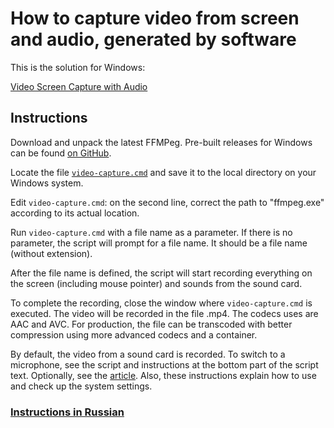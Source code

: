# How to capture video from screen and audio, generated by software

This is the solution for Windows:

[Video Screen Capture with Audio](https://www.codeproject.com/Tips/5291304/Video-Screen-Capture-with-Audio)

## Instructions

Download and unpack the latest FFMPeg. Pre-built releases for Windows can be found [on GitHub](https://github.com/BtbN/FFmpeg-Builds/releases).

Locate the file [`video-capture.cmd`](https://SAKryukov.github.io/microtonal-fabric/article/video-production/video-capture.cmd) and save it to the local directory on your Windows system.

Edit `video-capture.cmd`: on the second line, correct the path to "ffmpeg.exe" according to its actual location.

Run `video-capture.cmd` with a file name as a parameter. If there is no parameter, the script will prompt for a file name. It should be a file name (without extension).

After the file name is defined, the script will start recording everything on the screen (including mouse pointer) and sounds from the sound card.

To complete the recording, close the window where `video-capture.cmd` is executed. The video will be recorded in the file .mp4. The codecs uses are AAC and AVC. For production, the file can be transcoded with better compression using more advanced codecs and a container.

By default, the video from a sound card is recorded. To switch to a microphone, see the script and instructions at the bottom part of the script text. Optionally, see the [article](https://www.codeproject.com/Tips/5291304/Video-Screen-Capture-with-Audio). Also, these instructions explain how to use and check up the system settings.

### [Instructions in Russian](instructions.ru.md)
